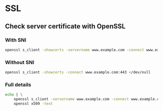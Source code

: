 # SSL

## Check server certificate with OpenSSL

### With SNI

```bash
openssl s_client -showcerts -servername www.example.com -connect www.example.com:443 </dev/null
```

### Without SNI

```bash
openssl s_client -showcerts -connect www.example.com:443 </dev/null

```

### Full details

```bash
echo | \
    openssl s_client -servername www.example.com -connect www.example.com:443 2>/dev/null | \
    openssl x509 -text
```
